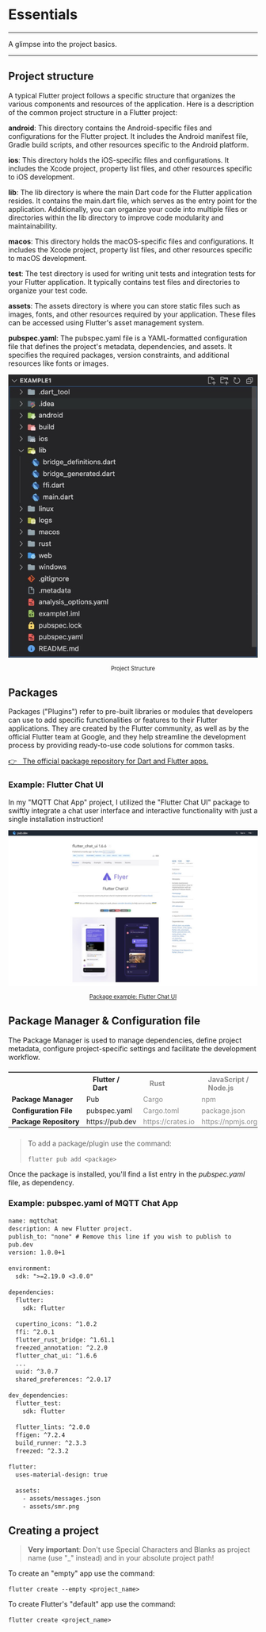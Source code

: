 # Essentials

---

A glimpse into the project basics.

---

## Project structure

A typical Flutter project follows a specific structure that organizes the various components and resources of the application. Here is a description of the common project structure in a Flutter project:

**android**: This directory contains the Android-specific files and configurations for the Flutter project. It includes the Android manifest file, Gradle build scripts, and other resources specific to the Android platform.

**ios**: This directory holds the iOS-specific files and configurations. It includes the Xcode project, property list files, and other resources specific to iOS development.

**lib**: The lib directory is where the main Dart code for the Flutter application resides. It contains the main.dart file, which serves as the entry point for the application. Additionally, you can organize your code into multiple files or directories within the lib directory to improve code modularity and maintainability.

**macos**: This directory holds the macOS-specific files and configurations. It includes the Xcode project, property list files, and other resources specific to macOS development.

**test**: The test directory is used for writing unit tests and integration tests for your Flutter application. It typically contains test files and directories to organize your test code.

**assets**: The assets directory is where you can store static files such as images, fonts, and other resources required by your application. These files can be accessed using Flutter's asset management system.

**pubspec.yaml**: The pubspec.yaml file is a YAML-formatted configuration file that defines the project's metadata, dependencies, and assets. It specifies the required packages, version constraints, and additional resources like fonts or images.

<figure style="margin:0;"><img src="../../assets/flutter_project_structure.jpg" alt=""><figcaption style="font-size: 0.8em;text-align:center;"><p>Project Structure</p></figcaption></figure>

## Packages

Packages ("Plugins") refer to pre-built libraries or modules that developers can use to add specific functionalities or features to their Flutter applications. They are created by the Flutter community, as well as by the official Flutter team at Google, and they help streamline the development process by providing ready-to-use code solutions for common tasks.

<a href="https://pub.dev/" target="_blank">👉 &nbsp; The official package repository for Dart and Flutter apps.</a>

### Example: Flutter Chat UI

In my "MQTT Chat App" project, I utilized the "Flutter Chat UI" package to swiftly integrate a chat user interface and interactive functionality with just a single installation instruction!

<figure style="margin:0;">
<a href="https://pub.dev/packages/flutter_chat_ui" target="_blank">
<img src="../../assets/flutter_chat_ui.jpg" alt=""><figcaption style="font-size: 0.8em;text-align:center;"><p>Package example: Flutter Chat UI</p></figcaption>
</a>
</figure>

## Package Manager & Configuration file

The Package Manager is used to manage dependencies, define project metadata, configure project-specific settings and facilitate the development workflow.

<table style="display: flex; justify-content: left;">
<tr>
<th style="text-align:left;padding:5px 20px;"></th>
<th style="text-align:left;padding:5px 20px;">Flutter / Dart</th>
<th style="text-align:left;padding:5px 20px;opacity:0.5;">Rust</th>
<th style="text-align:left;padding:5px 20px;opacity:0.5;">JavaScript / Node.js</th>
</tr>
<tr>
<td style="white-space:nowrap;vertical-align:top;"><b>Package Manager</b></td>
<td style="white-space:nowrap;vertical-align:top;">Pub</td>
<td style="white-space:nowrap;vertical-align:top;opacity:0.5;">Cargo</td>
<td style="white-space:nowrap;vertical-align:top;opacity:0.5;">npm</td>
</tr>
<tr>
<td style="white-space:nowrap;vertical-align:top;"><b>Configuration File</b></td>
<td style="white-space:nowrap;vertical-align:top;">pubspec.yaml</td>
<td style="white-space:nowrap;vertical-align:top;opacity:0.5;">Cargo.toml</td>
<td style="white-space:nowrap;vertical-align:top;opacity:0.5;">package.json</td>
</tr>
<tr>
<td style="white-space:nowrap;vertical-align:top;"><b>Package Repository</b></td>
<td style="white-space:nowrap;vertical-align:top;">https://pub.dev</td>
<td style="white-space:nowrap;vertical-align:top;opacity:0.5;">https://crates.io</td>
<td style="white-space:nowrap;vertical-align:top;opacity:0.5;">https://npmjs.org</td>
</tr></table>

###

> To add a package/plugin use the command:
>
> `flutter pub add <package>`

Once the package is installed, you'll find a list entry in the _pubspec.yaml_ file, as dependency.

### Example: pubspec.yaml of MQTT Chat App

```
name: mqttchat
description: A new Flutter project.
publish_to: "none" # Remove this line if you wish to publish to pub.dev
version: 1.0.0+1

environment:
  sdk: ">=2.19.0 <3.0.0"

dependencies:
  flutter:
    sdk: flutter

  cupertino_icons: ^1.0.2
  ffi: ^2.0.1
  flutter_rust_bridge: ^1.61.1
  freezed_annotation: ^2.2.0
  flutter_chat_ui: ^1.6.6
  ...
  uuid: ^3.0.7
  shared_preferences: ^2.0.17

dev_dependencies:
  flutter_test:
    sdk: flutter

  flutter_lints: ^2.0.0
  ffigen: ^7.2.4
  build_runner: ^2.3.3
  freezed: ^2.3.2

flutter:
  uses-material-design: true

  assets:
    - assets/messages.json
    - assets/smr.png
```

## Creating a project

> **Very important**: Don't use Special Characters and Blanks as project name (use "\_" instead) and in your absolute project path!

To create an "empty" app use the command:

`flutter create --empty <project_name>`

To create Flutter's "default" app use the command:

`flutter create <project_name>`
